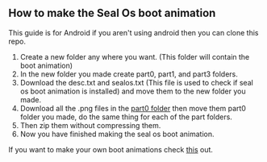 ## How to make the Seal Os boot animation 
This guide is for Android if you aren't using android then you can clone this repo.
1. Create a new folder any where you want. (This folder will contain the boot animation)
2. In the new folder you made create part0, part1, and part3 folders.
3. Download the desc.txt and sealos.txt (This file is used to check if seal os boot animation is installed) and move them to the new folder you made.
4. Download all the .png files in the [part0 folder](/system/product/media/BOOTANIMATION) then move them part0 folder you made, do the same thing for each of the part folders.
5. Then zip them without compressing them.
6. Now you have finished making the seal os boot animation.

If you want to make your own boot animations check [this](https://android.googlesource.com/platform/frameworks/base/+/master/cmds/bootanimation/FORMAT.md) out.
